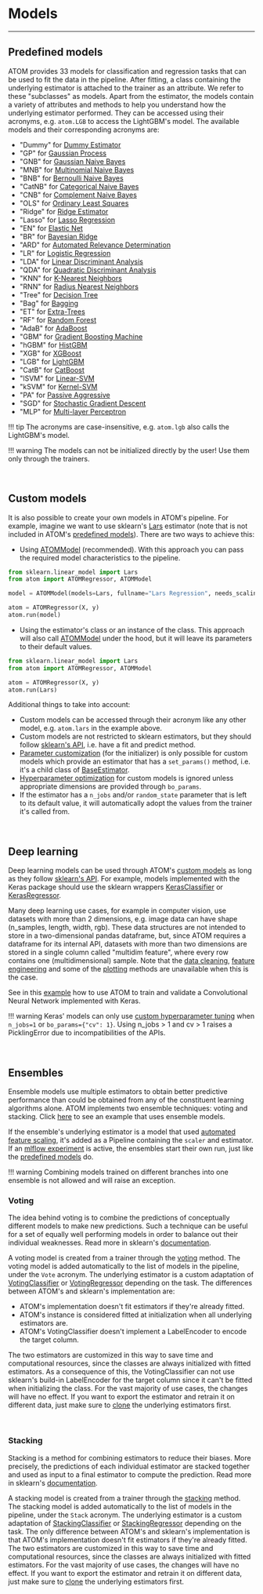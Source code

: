 # Models
--------

## Predefined models

ATOM provides 33 models for classification and regression tasks that
can be used to fit the data in the pipeline. After fitting, a class
containing the underlying estimator is attached to the trainer as an
attribute. We refer to these "subclasses" as models. Apart from the
estimator, the models contain a variety of attributes and methods to
help you understand how the underlying estimator performed. They can
be accessed using their acronyms, e.g. `atom.LGB` to access the
LightGBM's model. The available models and their corresponding
acronyms are: 

* "Dummy" for [Dummy Estimator](../../API/models/dummy)
* "GP" for [Gaussian Process](../../API/models/gp)
* "GNB" for [Gaussian Naive Bayes](../../API/models/gnb)
* "MNB" for [Multinomial Naive Bayes](../../API/models/mnb)
* "BNB" for [Bernoulli Naive Bayes](../../API/models/bnb)
* "CatNB" for [Categorical Naive Bayes](../../API/models/catnb)
* "CNB" for [Complement Naive Bayes](../../API/models/cnb)
* "OLS" for [Ordinary Least Squares](../../API/models/ols)
* "Ridge" for [Ridge Estimator](../../API/models/ridge)
* "Lasso" for [Lasso Regression](../../API/models/lasso)
* "EN" for [Elastic Net](../../API/models/en)
* "BR" for [Bayesian Ridge](../../API/models/br)
* "ARD" for [Automated Relevance Determination](../../API/models/ard)
* "LR" for [Logistic Regression](../../API/models/lr)
* "LDA" for [Linear Discriminant Analysis](../../API/models/lda)
* "QDA" for [Quadratic Discriminant Analysis](../../API/models/qda)
* "KNN" for [K-Nearest Neighbors](../../API/models/knn)
* "RNN" for [Radius Nearest Neighbors](../../API/models/rnn)
* "Tree" for [Decision Tree](../../API/models/tree)
* "Bag" for [Bagging](../../API/models/bag)
* "ET" for [Extra-Trees](../../API/models/et)
* "RF" for [Random Forest](../../API/models/rf)
* "AdaB" for [AdaBoost](../../API/models/adab)
* "GBM" for [Gradient Boosting Machine](../../API/models/gbm)
* "hGBM" for [HistGBM](../../API/models/hgbm)
* "XGB" for [XGBoost](../../API/models/xgb)
* "LGB" for [LightGBM](../../API/models/lgb)
* "CatB" for [CatBoost](../../API/models/catb)
* "lSVM" for [Linear-SVM](../../API/models/lsvm)
* "kSVM" for [Kernel-SVM](../../API/models/ksvm)
* "PA" for [Passive Aggressive](../../API/models/pa)
* "SGD" for [Stochastic Gradient Descent](../../API/models/sgd)
* "MLP" for [Multi-layer Perceptron](../../API/models/mlp)

!!! tip
    The acronyms are case-insensitive, e.g. `atom.lgb` also calls
    the LightGBM's model.

!!! warning
    The models can not be initialized directly by the user! Use them
    only through the trainers.


<br>

## Custom models

It is also possible to create your own models in ATOM's pipeline. For
example, imagine we want to use sklearn's [Lars](https://scikit-learn.org/stable/modules/generated/sklearn.linear_model.Lars.html)
estimator (note that is not included in ATOM's [predefined models](#predefined-models)).
There are two ways to achieve this:

* Using [ATOMModel](../../API/ATOM/atommodel) (recommended). With this
approach you can pass the required model characteristics to the pipeline.

```python
from sklearn.linear_model import Lars
from atom import ATOMRegressor, ATOMModel

model = ATOMModel(models=Lars, fullname="Lars Regression", needs_scaling=True)

atom = ATOMRegressor(X, y)
atom.run(model)
```

* Using the estimator's class or an instance of the class. This approach will
also call [ATOMModel](../../API/ATOM/atommodel) under the hood, but it will
leave its parameters to their default values.

```python
from sklearn.linear_model import Lars
from atom import ATOMRegressor, ATOMModel

atom = ATOMRegressor(X, y)
atom.run(Lars)
```

Additional things to take into account:

* Custom models can be accessed through their acronym like any other model, e.g.
  `atom.lars` in the example above.
* Custom models are not restricted to sklearn estimators, but they should
  follow [sklearn's API](https://scikit-learn.org/stable/developers/develop.html),
  i.e. have a fit and predict method.
* [Parameter customization](#parameter-customization) (for the initializer)
  is only possible for custom models which provide an estimator that has a
  `set_params()` method, i.e. it's a child class of [BaseEstimator](https://scikit-learn.org/stable/modules/generated/sklearn.base.BaseEstimator.html).
* [Hyperparameter optimization](#hyperparameter-tuning) for custom
  models is ignored unless appropriate dimensions are provided through
  `bo_params`.
* If the estimator has a `n_jobs` and/or `random_state` parameter that is
  left to its default value, it will automatically adopt the values from
  the trainer it's called from.

<br>


## Deep learning

Deep learning models can be used through ATOM's [custom models](#custom-models)
as long as they follow [sklearn's API](https://scikit-learn.org/stable/developers/develop.html).
For example, models implemented with the Keras package should use the sklearn wrappers
[KerasClassifier](https://www.tensorflow.org/api_docs/python/tf/keras/wrappers/scikit_learn/KerasClassifier)
or [KerasRegressor](https://www.tensorflow.org/api_docs/python/tf/keras/wrappers/scikit_learn/KerasRegressor).

Many deep learning use cases, for example in computer vision, use datasets
with more than 2 dimensions, e.g. image data can have shape (n_samples,
length, width, rgb). These data structures are not intended to store in
a two-dimensional pandas dataframe, but, since ATOM requires a dataframe
for its internal API, datasets with more than two dimensions are stored
in a single column called "multidim feature", where every row
contains one (multidimensional) sample. Note that the [data cleaning](../data_cleaning),
[feature engineering](../feature_engineering) and some of the [plotting](../plots)
methods are unavailable when this is the case.

See in this [example](../../examples/deep_learning) how to use ATOM to train
and validate a Convolutional Neural Network implemented with Keras.

!!! warning
    Keras' models can only use [custom hyperparameter tuning](../training/#hyperparameter-tuning)
    when `n_jobs=1` or `bo_params={"cv": 1}`. Using n_jobs > 1 and
    cv > 1 raises a PicklingError due to incompatibilities of the APIs.

<br>


## Ensembles

Ensemble models use multiple estimators to obtain better predictive
performance than could be obtained from any of the constituent learning
algorithms alone. ATOM implements two ensemble techniques: voting and
stacking. Click [here](../../examples/ensembles) to see an example that uses
ensemble models.

If the ensemble's underlying estimator is a model that used [automated feature scaling](../training/#automated-feature-scaling),
it's added as a Pipeline containing the `scaler` and estimator. If an
[mlflow experiment](../logging/#tracking) is active, the ensembles start
their own run, just like the [predefined  models](#predefined-models) do.

!!! warning
    Combining models trained on different branches into one ensemble is
    not allowed and will raise an exception.


### Voting

The idea behind voting is to combine the predictions of conceptually
different models to make new predictions. Such a technique can be
useful for a set of equally well performing models in order to balance
out their individual weaknesses. Read more in sklearn's [documentation](https://scikit-learn.org/stable/modules/ensemble.html#voting-classifier).

A voting model is created from a trainer through the [voting](../../API/ATOM/atomclassifier/#voting)
method. The voting model is added automatically to the list of
models in the pipeline, under the `Vote` acronym. The underlying
estimator is a custom adaptation of [VotingClassifier](https://scikit-learn.org/stable/modules/generated/sklearn.ensemble.VotingClassifier.html)
or [VotingRegressor](https://scikit-learn.org/stable/modules/generated/sklearn.ensemble.VotingRegressor.html)
depending on the task. The differences between ATOM's and sklearn's
implementation are:

- ATOM's implementation doesn't fit estimators if they're already fitted.
- ATOM's instance is considered fitted at initialization when all underlying
  estimators are.
- ATOM's VotingClassifier doesn't implement a LabelEncoder to encode the
  target column.

The two estimators are customized in this way to save time and computational
resources, since the classes are always initialized with fitted estimators.
As a consequence of this, the VotingClassifier can not use sklearn's build-in
LabelEncoder for the target column since it can't be fitted when initializing
the class. For the vast majority of use cases, the changes will have no effect.
If you want to export the estimator and retrain it on different data, just make
sure to [clone](https://scikit-learn.org/stable/modules/generated/sklearn.base.clone.html)
the underlying estimators first.


<br>

### Stacking

Stacking is a method for combining estimators to reduce their biases.
More precisely, the predictions of each individual estimator are
stacked together and used as input to a final estimator to compute the
prediction. Read more in sklearn's [documentation](https://scikit-learn.org/stable/modules/ensemble.html#stacked-generalization).

A stacking model is created from a trainer through the [stacking](../../API/ATOM/atomclassifier/#stacking)
method. The stacking model is added automatically to the list of
models in the pipeline, under the `Stack` acronym. The underlying
estimator is a custom adaptation of [StackingClassifier](https://scikit-learn.org/stable/modules/generated/sklearn.ensemble.StackingClassifier.html)
or [StackingRegressor](https://scikit-learn.org/stable/modules/generated/sklearn.ensemble.StackingRegressor.html)
depending on the task. The only difference between ATOM's and sklearn's
implementation is that ATOM's implementation doesn't fit estimators if
they're already fitted. The two estimators are customized in this way to
save time and computational resources, since the classes are always
initialized with fitted estimators. For the vast majority of use cases,
the changes will have no effect. If you want to export the estimator and
retrain it on different data, just make sure to [clone](https://scikit-learn.org/stable/modules/generated/sklearn.base.clone.html)
the underlying estimators first.
